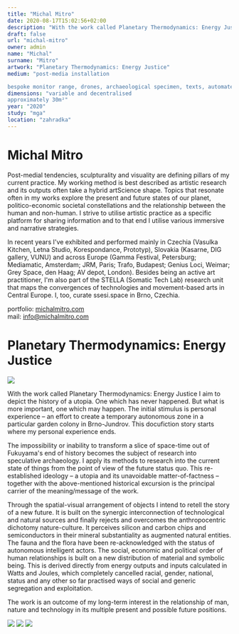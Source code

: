 ```yaml
---
title: "Michal Mitro"
date: 2020-08-17T15:02:56+02:00
description: "With the work called Planetary Thermodynamics: Energy Justice I aim to depict the history of a utopia. One which has never happened. But what is more important, one which may happen."
draft: false
url: "michal-mitro"
owner: admin
name: "Michal"
surname: "Mitro"
artwork: "Planetary Thermodynamics: Energy Justice"
medium: "post-media installation

bespoke monitor range, drones, archaeological specimen, texts, automated gardening system, greenhouse, polycarbonate light wall"
dimensions: "variable and decentralised
approximately 30m²"
year: "2020"
study: "mga"
location: "zahradka"
---
```

# Michal Mitro
Post-medial tendencies, sculpturality and visuality are defining pillars of my current practice. My working method is best described as artistic research and its outputs often take a hybrid artScience shape. Topics that resonate often in my works explore the present and future states of our planet, politico-economic societal constellations and the relationship between the human and non-human. I strive to utilise artistic practice as a specific platform for sharing information and to that end I utilise various immersive and narrative strategies. 

 
In recent years I've exhibited and performed mainly in Czechia (Vasulka Kitchen, Letna Studio, Korespondance, Prototyp), Slovakia (Kasarne, DIG gallery, VUNU) and across Europe (Gamma Festival, Petersburg; Mediamatic, Amsterdam; JRM, Paris; Trafo, Budapest; Genius Loci, Weimar; Grey Space, den Haag; AV depot, London). Besides being an active art practitioner, I'm also part of the STELLA (Somatic Tech Lab) research unit that maps the convergences of technologies and movement-based arts in Central Europe. I, too, curate ssesi.space in Brno, Czechia.

portfolio: [michalmitro.com](https://www.michalmitro.com)  
mail: info@michalmitro.com


<!-- SECTION BREAK -->
# Planetary Thermodynamics: Energy Justice

![](/2020/mitro/1.jpg)

With the work called Planetary Thermodynamics: Energy Justice I aim to depict the history of a utopia. One which has never happened. But what is more important, one which may happen. The initial stimulus is personal experience – an effort to create a temporary autonomous zone in a particular garden colony in Brno-Jundrov. This docufiction story starts where my personal experience ends. 

The impossibility or inability to transform a slice of space-time out of Fukuyama's end of history becomes the subject of research into speculative archaeology. I apply its methods to research into the current state of things from the point of view of the future status quo. This re-established ideology – a utopia and its unavoidable matter-of-factness – together with the above-mentioned historical excursion is the principal carrier of the meaning/message of the work. 

Through the spatial-visual arrangement of objects I intend to retell the story of a new future. It is built on the synergic interconnection of technological and natural sources and finally rejects and overcomes the anthropocentric dichotomy nature-culture. It perceives silicon and carbon chips and semiconductors in their mineral substantiality as augmented natural entities. The fauna and the flora have been re-acknowledged with the status of autonomous intelligent actors. The social, economic and political order of human relationships is built on a new distribution of material and symbolic being. This is derived directly from energy outputs and inputs calculated in Watts and Joules, which completely cancelled racial, gender, national, status and any other so far practised ways of social and generic segregation and exploitation. 

The work is an outcome of my long-term interest in the relationship of man, nature and technology in its multiple present and possible future positions.

![](/2020/mitro/2.jpg)
![](/2020/mitro/3.jpg)
![](/2020/mitro/4.jpg)
